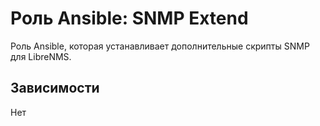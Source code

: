 # Роль Ansible: SNMP Extend

Роль Ansible, которая устанавливает дополнительные скрипты SNMP для LibreNMS.

## Зависимости

Нет
